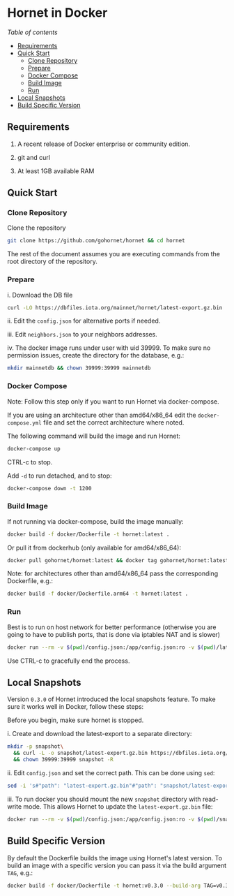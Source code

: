 # Hornet in Docker

*Table of contents*

<!--ts-->
   * [Requirements](#requirements)
   * [Quick Start](#quick-start)
     * [Clone Repository](#clone-repository)
     * [Prepare](#prepare)
     * [Docker Compose](#docker-compose)
     * [Build Image](#build-image)
     * [Run](#run)
   * [Local Snapshots](#local-snapshots)
   * [Build Specific Version](#build-specific-version)
<!--te-->

## Requirements

1. A recent release of Docker enterprise or community edition.

2. git and curl

3. At least 1GB available RAM

## Quick Start

### Clone Repository
Clone the repository

```sh
git clone https://github.com/gohornet/hornet && cd hornet
```
The rest of the document assumes you are executing commands from the root directory of the repository.

### Prepare

i. Download the DB file
```sh
curl -LO https://dbfiles.iota.org/mainnet/hornet/latest-export.gz.bin
```

ii. Edit the `config.json` for alternative ports if needed.

iii. Edit `neighbors.json` to your neighbors addresses.

iv. The docker image runs under user with uid 39999. To make sure no permission issues, create the directory for the database, e.g.:
```sh
mkdir mainnetdb && chown 39999:39999 mainnetdb
```
### Docker Compose

Note: Follow this step only if you want to run Hornet via docker-compose.

If you are using an architecture other than amd64/x86_64 edit the `docker-compose.yml` file and set the correct architecture where noted.

The following command will build the image and run Hornet:
```sh
docker-compose up
```
CTRL-c to stop.

Add `-d` to run detached, and to stop:

```sh
docker-compose down -t 1200
```

### Build Image
If not running via docker-compose, build the image manually:

```sh
docker build -f docker/Dockerfile -t hornet:latest .
```
Or pull it from dockerhub (only available for amd64/x86_64):

```sh
docker pull gohornet/hornet:latest && docker tag gohornet/hornet:latest hornet:latest
```

Note: for architectures other than amd64/x86_64 pass the corresponding Dockerfile, e.g.:
```sh
docker build -f docker/Dockerfile.arm64 -t hornet:latest .
```


### Run

Best is to run on host network for better performance (otherwise you are going to have to publish ports, that is done via iptables NAT and is slower)
```sh
docker run --rm -v $(pwd)/config.json:/app/config.json:ro -v $(pwd)/latest-export.gz.bin:/app/latest-export.gz.bin:ro -v $(pwd)/mainnetdb:/app/mainnetdb --name hornet --net=host hornet:latest
```
Use CTRL-c to gracefully end the process.

## Local Snapshots

Version `0.3.0` of Hornet introduced the local snapshots feature. To make sure it works well in Docker, follow these steps:

Before you begin, make sure hornet is stopped.

i. Create and download the latest-export to a separate directory:
```sh
mkdir -p snapshot\
  && curl -L -o snapshot/latest-export.gz.bin https://dbfiles.iota.org/mainnet/hornet/latest-export.gz.bin\
  && chown 39999:39999 snapshot -R
```

ii. Edit `config.json` and set the correct path. This can be done using `sed`:
```sh
sed -i 's#"path": "latest-export.gz.bin"#"path": "snapshot/latest-export.gz.bin"#' config.json
```

iii. To run docker you should mount the new `snapshot` directory with read-write mode. This allows Hornet to update the `latest-export.gz.bin` file:
```sh
docker run --rm -v $(pwd)/config.json:/app/config.json:ro -v $(pwd)/snapshot:/app/snapshot:rw -v $(pwd)/mainnetdb:/app/mainnetdb --name hornet --net=host hornet:latest
```

## Build Specific Version
By default the Dockerfile builds the image using Hornet's latest version. To build an image with a specific version you can pass it via the build argument `TAG`, e.g.:
```sh
docker build -f docker/Dockerfile -t hornet:v0.3.0 --build-arg TAG=v0.3.0 .
```
